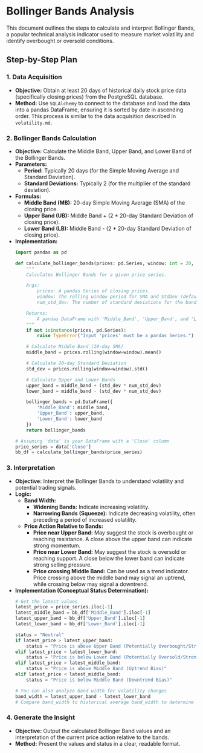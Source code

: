 
# Bollinger Bands Analysis

This document outlines the steps to calculate and interpret Bollinger Bands, a popular technical analysis indicator used to measure market volatility and identify overbought or oversold conditions.

## Step-by-Step Plan

### 1. Data Acquisition

*   **Objective:** Obtain at least 20 days of historical daily stock price data (specifically closing prices) from the PostgreSQL database.
*   **Method:** Use `SQLAlchemy` to connect to the database and load the data into a pandas DataFrame, ensuring it is sorted by date in ascending order. This process is similar to the data acquisition described in `volatility.md`.

### 2. Bollinger Bands Calculation

*   **Objective:** Calculate the Middle Band, Upper Band, and Lower Band of the Bollinger Bands.
*   **Parameters:**
    *   **Period:** Typically 20 days (for the Simple Moving Average and Standard Deviation).
    *   **Standard Deviations:** Typically 2 (for the multiplier of the standard deviation).
*   **Formulas:**
    *   **Middle Band (MB):** 20-day Simple Moving Average (SMA) of the closing price.
    *   **Upper Band (UB):** Middle Band + (2 * 20-day Standard Deviation of closing price).
    *   **Lower Band (LB):** Middle Band - (2 * 20-day Standard Deviation of closing price).
*   **Implementation:**
    ```python
    import pandas as pd

    def calculate_bollinger_bands(prices: pd.Series, window: int = 20, num_std_dev: int = 2) -> pd.DataFrame:
        """
        Calculates Bollinger Bands for a given price series.

        Args:
            prices: A pandas Series of closing prices.
            window: The rolling window period for SMA and StdDev (default is 20).
            num_std_dev: The number of standard deviations for the bands (default is 2).

        Returns:
            A pandas DataFrame with 'Middle_Band', 'Upper_Band', and 'Lower_Band'.
        """
        if not isinstance(prices, pd.Series):
            raise TypeError("Input 'prices' must be a pandas Series.")

        # Calculate Middle Band (20-day SMA)
        middle_band = prices.rolling(window=window).mean()

        # Calculate 20-day Standard Deviation
        std_dev = prices.rolling(window=window).std()

        # Calculate Upper and Lower Bands
        upper_band = middle_band + (std_dev * num_std_dev)
        lower_band = middle_band - (std_dev * num_std_dev)

        bollinger_bands = pd.DataFrame({
            'Middle_Band': middle_band,
            'Upper_Band': upper_band,
            'Lower_Band': lower_band
        })
        return bollinger_bands

    # Assuming 'data' is your DataFrame with a 'Close' column
    price_series = data['Close']
    bb_df = calculate_bollinger_bands(price_series)
    ```

### 3. Interpretation

*   **Objective:** Interpret the Bollinger Bands to understand volatility and potential trading signals.
*   **Logic:**
    *   **Band Width:**
        *   **Widening Bands:** Indicate increasing volatility.
        *   **Narrowing Bands (Squeeze):** Indicate decreasing volatility, often preceding a period of increased volatility.
    *   **Price Action Relative to Bands:**
        *   **Price near Upper Band:** May suggest the stock is overbought or reaching resistance. A close above the upper band can indicate strong momentum.
        *   **Price near Lower Band:** May suggest the stock is oversold or reaching support. A close below the lower band can indicate strong selling pressure.
        *   **Price crossing Middle Band:** Can be used as a trend indicator. Price crossing above the middle band may signal an uptrend, while crossing below may signal a downtrend.
*   **Implementation (Conceptual Status Determination):**
    ```python
    # Get the latest values
    latest_price = price_series.iloc[-1]
    latest_middle_band = bb_df['Middle_Band'].iloc[-1]
    latest_upper_band = bb_df['Upper_Band'].iloc[-1]
    latest_lower_band = bb_df['Lower_Band'].iloc[-1]

    status = "Neutral"
    if latest_price > latest_upper_band:
        status = "Price is above Upper Band (Potentially Overbought/Strong Uptrend)"
    elif latest_price < latest_lower_band:
        status = "Price is below Lower Band (Potentially Oversold/Strong Downtrend)"
    elif latest_price > latest_middle_band:
        status = "Price is above Middle Band (Uptrend Bias)"
    elif latest_price < latest_middle_band:
        status = "Price is below Middle Band (Downtrend Bias)"

    # You can also analyze band width for volatility changes
    band_width = latest_upper_band - latest_lower_band
    # Compare band_width to historical average band_width to determine if it's wide or narrow
    ```

### 4. Generate the Insight

*   **Objective:** Output the calculated Bollinger Band values and an interpretation of the current price action relative to the bands.
*   **Method:** Present the values and status in a clear, readable format.
